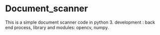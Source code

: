 # Document_scanner
This is a simple document scanner code in python 3.
  development : back end process, 
  library and modules: opencv, numpy.
